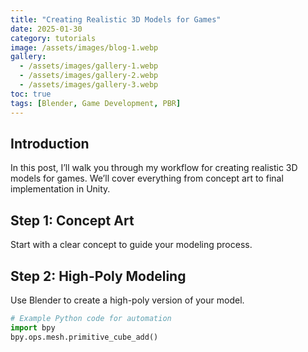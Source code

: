 ```yaml
---
title: "Creating Realistic 3D Models for Games"
date: 2025-01-30
category: tutorials
image: /assets/images/blog-1.webp
gallery:
  - /assets/images/gallery-1.webp
  - /assets/images/gallery-2.webp
  - /assets/images/gallery-3.webp
toc: true
tags: [Blender, Game Development, PBR]
---
```


## Introduction
In this post, I’ll walk you through my workflow for creating realistic 3D models for games. We’ll cover everything from concept art to final implementation in Unity.

## Step 1: Concept Art
Start with a clear concept to guide your modeling process.

## Step 2: High-Poly Modeling
Use Blender to create a high-poly version of your model.

```python
# Example Python code for automation
import bpy
bpy.ops.mesh.primitive_cube_add()
